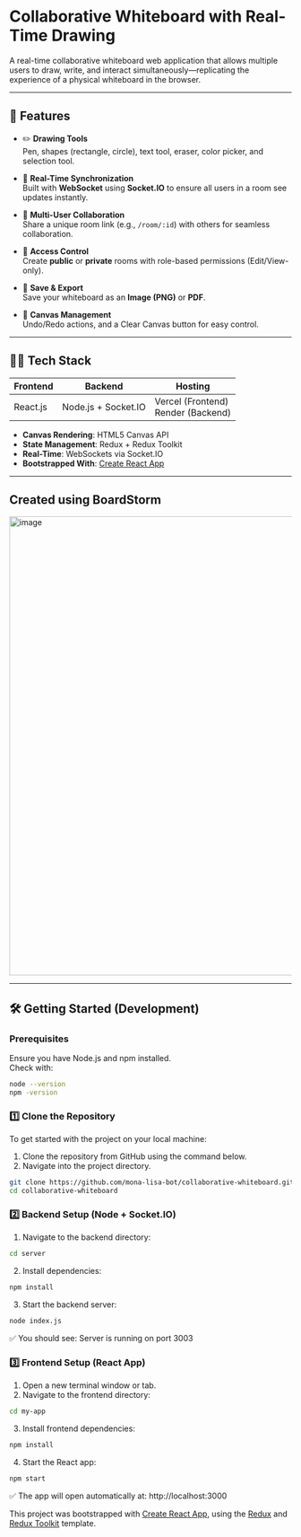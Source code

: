 #  Collaborative Whiteboard with Real-Time Drawing

A real-time collaborative whiteboard web application that allows multiple users to draw, write, and interact simultaneously—replicating the experience of a physical whiteboard in the browser.

---

## 🚀 Features

- ✏️ **Drawing Tools**  
  Pen, shapes (rectangle, circle), text tool, eraser, color picker, and selection tool.

- 🔄 **Real-Time Synchronization**  
  Built with **WebSocket** using **Socket.IO** to ensure all users in a room see updates instantly.

- 👥 **Multi-User Collaboration**  
  Share a unique room link (e.g., `/room/:id`) with others for seamless collaboration.

- 🔐 **Access Control**  
  Create **public** or **private** rooms with role-based permissions (Edit/View-only).

- 💾 **Save & Export**  
  Save your whiteboard as an **Image (PNG)** or **PDF**.

- 🧹 **Canvas Management**  
  Undo/Redo actions, and a Clear Canvas button for easy control.

---

## 🧑‍💻 Tech Stack

| Frontend     | Backend            | Hosting         |
|--------------|--------------------|-----------------|
| React.js     | Node.js + Socket.IO| Vercel (Frontend)<br>Render (Backend) |

- **Canvas Rendering**: HTML5 Canvas API  
- **State Management**: Redux + Redux Toolkit  
- **Real-Time**: WebSockets via Socket.IO
- **Bootstrapped With**: [Create React App](https://github.com/facebook/create-react-app)

---
## Created using BoardStorm

 <img width="818" alt="image" src="https://github.com/user-attachments/assets/7cd16664-2bdc-4925-9daa-2e8bfdc46aa8" />
 
---
## 🛠️ Getting Started (Development)

### Prerequisites
Ensure you have Node.js and npm installed.  
Check with:
```bash
node --version
npm -version
```
### 1️⃣ Clone the Repository

To get started with the project on your local machine:

1. Clone the repository from GitHub using the command below.
2. Navigate into the project directory.
```bash
git clone https://github.com/mona-lisa-bot/collaborative-whiteboard.git
cd collaborative-whiteboard
```
### 2️⃣ Backend Setup (Node + Socket.IO)

1. Navigate to the backend directory:
```bash
cd server
```
2. Install dependencies:
```bash
npm install
```
3. Start the backend server:
```bash
node index.js
```
✅ You should see:
Server is running on port 3003

### 3️⃣ Frontend Setup (React App)

1. Open a new terminal window or tab.
2. Navigate to the frontend directory:
```bash
cd my-app
```
3. Install frontend dependencies:
```bash
npm install
```
4. Start the React app:
```bash
npm start
```
✅ The app will open automatically at:
http://localhost:3000


This project was bootstrapped with [Create React App](https://github.com/facebook/create-react-app), using the [Redux](https://redux.js.org/) and [Redux Toolkit](https://redux-toolkit.js.org/) template.
